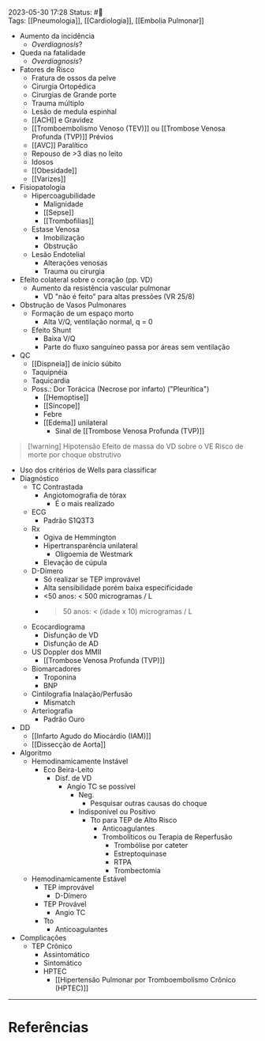 2023-05-30 17:28
Status: #🌱  
Tags: [[Pneumologia]], [[Cardiologia]], [[Embolia Pulmonar]]
<br/>
- Aumento da incidência 
	- _Overdiagnosis_?
- Queda na fatalidade
	- _Overdiagnosis_?
- Fatores de Risco
	- Fratura de ossos da pelve
	- Cirurgia Ortopédica
	- Cirurgias de Grande porte
	- Trauma múltiplo
	- Lesão de medula espinhal
	- [[ACH]] e Gravidez
	- [[Tromboembolismo Venoso (TEV)]] ou [[Trombose Venosa Profunda (TVP)]] Prévios
	- [[AVC]] Paralítico
	- Repouso de >3 dias no leito
	- Idosos
	- [[Obesidade]]
	- [[Varizes]]
- Fisiopatologia
	- Hipercoagubilidade
		- Malignidade
		- [[Sepse]]
		- [[Trombofilias]]
	- Estase Venosa
		- Imobilização
		- Obstrução
	- Lesão Endotelial
		- Alterações venosas
		- Trauma ou cirurgia
- Efeito colateral sobre o coração (pp. VD)
	- Aumento da resistência vascular pulmonar
		- VD "não é feito" para altas pressões (VR 25/8)
- Obstrução de Vasos Pulmonares
	- Formação de um espaço morto
		- Alta V/Q, ventilação normal, q = 0
	- Efeito Shunt
		- Baixa V/Q
		- Parte do fluxo sanguíneo passa por áreas sem ventilação
- QC
	- [[Dispneia]] de início súbito 
	- Taquipnéia 
	- Taquicardia
	- Poss.: Dor Torácica (Necrose por infarto) ("Pleurítica")
		- [[Hemoptise]]
		- [[Síncope]]
		- Febre
		- [[Edema]] unilateral
			- Sinal de [[Trombose Venosa Profunda (TVP)]]
> [!warning] Hipotensão
> Efeito de massa do VD sobre o VE
> Risco de morte por choque obstrutivo
- Uso dos critérios de Wells para classificar
- Diagnóstico
	- TC Contrastada
		- Angiotomografia de tórax
			- É o mais realizado
	- ECG
		- Padrão S1Q3T3
	- Rx
		- Ogiva de Hemmington
		- Hipertransparência unilateral
			- Oligoemia de Westmark
		- Elevação de cúpula
	- D-Dímero
		- Só realizar se TEP improvável
		- Alta sensibilidade porém baixa especificidade
		- <50 anos: < 500 microgramas / L
		- >50 anos: < (idade x 10) microgramas / L
	- Ecocardiograma
		- Disfunção de VD
		- Disfunção de AD
	- US Doppler dos MMII
		- [[Trombose Venosa Profunda (TVP)]]
	- Biomarcadores
		- Troponina
		- BNP
	- Cintilografia Inalação/Perfusão
		- Mismatch
	- Arteriografia
		- Padrão Ouro
- DD
	- [[Infarto Agudo do Miocárdio (IAM)]]
	- [[Dissecção de Aorta]]
- Algoritmo
	- Hemodinamicamente Instável
		- Eco Beira-Leito
			- Disf. de VD
				- Angio TC se possível
					- Neg.
						- Pesquisar outras causas do choque
					- Indisponível ou Positivo
						- Tto para TEP de Alto Risco
							- Anticoagulantes
							- Trombolíticos ou Terapia de Reperfusão
								- Trombólise por cateter
								- Estreptoquinase
								- RTPA
								- Trombectomia
	- Hemodinamicamente Estável
		- TEP improvável
			- D-Dímero
		- TEP Provável
			- Angio TC
		- Tto
			- Anticoagulantes
- Complicações
	- TEP Crônico
		- Assintomático
		- Sintomático
		- HPTEC
			- [[Hipertensão Pulmonar por Tromboembolismo Crônico (HPTEC)]]
____
# Referências

